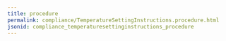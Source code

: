 ```yaml
---
title: procedure
permalink: compliance/TemperatureSettingInstructions.procedure.html
jsonid: compliance_temperaturesettinginstructions_procedure
---
```

